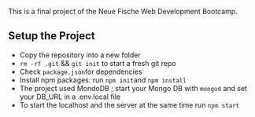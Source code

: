 This is a final project of the Neue Fische Web Development Bootcamp.

## Setup the Project

- Copy the repository into a new folder
- `rm -rf .git` && `git init` to start a fresh git repo
- Check `package.json`for dependencies
- Install npm packages: run `npm init`and `npm install`
- The project used MondoDB ; start your Mongo DB with `mongod` and set your DB_URL in a .env.local file
- To start the localhost and the server at the same time run `npm start`
